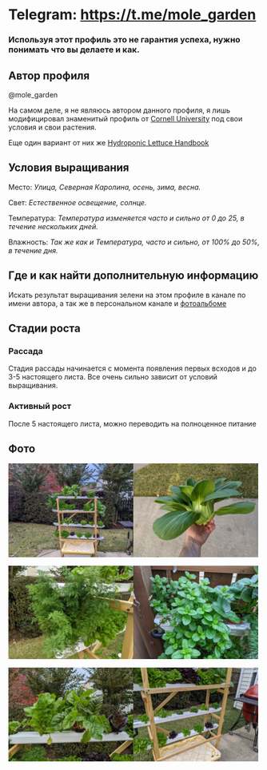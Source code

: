 # Telegram: https://t.me/mole_garden

### Используя этот профиль это не гарантия успеха, нужно понимать что вы делаете и как.

## Автор профиля
@mole_garden

На самом деле, я не являюсь автором данного профиля, я лишь модифицировал знаменитый профиль от [Cornell University](http://www.greenhouse.cornell.edu/crops/factsheets/hydroponic-recipes.pdf) под свои условия и свои растения.

Еще один вариант от них же [Hydroponic Lettuce Handbook](https://cpb-us-e1.wpmucdn.com/blogs.cornell.edu/dist/8/8824/files/2019/06/Cornell-CEA-Lettuce-Handbook-.pdf)

## Условия выращивания
Место: *Улица, Северная Каролина, осень, зима, весна.*

Свет: *Естественное освещение, солнце.*

Температура: *Температура изменяется часто и сильно от 0 до 25, в течение нескольких дней.*

Влажность: *Так же как и Температура, часто и сильно, от 100% до 50%, в течение дня.*

## Где и как найти дополнительную информацию

Искать результат выращивания зелени на этом профиле в канале по имени автора, а так же в персональном канале и [фотоальбоме](https://photos.app.goo.gl/kdRADQj9v2irkSjM9)

## Стадии роста

### Рассада
Стадия рассады начинается с момента появления первых всходов и до 3-5 настоящего листа. Все очень сильно зависит от условий выращивания. 

### Активный рост
После 5 настоящего листа, можно переводить на полноценное питание



## Фото
<a href="img/g_all.jpg"><img src="img/g_all.jpg" width="250"><a href="img/g_bock_1.jpg"><img src="img/g_bock_1.jpg" width="250"></a>

</a><a href="img/g_dill.jpg"><img src="img/g_dill.jpg" width="250"></a><a href="img/g_mint.jpg"><img src="img/g_mint.jpg" width="250"></a>

<a href="img/g_swiss_chard.jpg"><img src="img/g_swiss_chard.jpg" width="250"></a><a href="img/g_all_small.jpg"><img src="img/g_all_small.jpg" width="250"></a>
